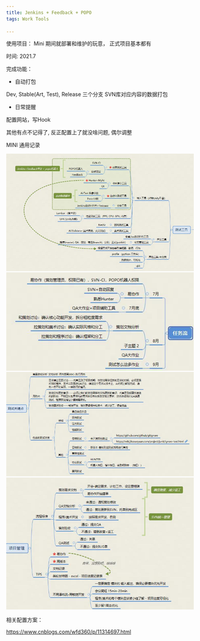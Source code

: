 ```yaml
---
title: Jenkins + Feedback + POPO
tags: Work Tools

---
```

使用项目： Mini 期间就部署和维护的玩意， 正式项目基本都有

时间: 2021.7

完成功能：

- 自动打包

Dev, Stable(Art, Test), Release 三个分支 SVN库对应内容的数据打包

- 日常提醒

配置网站，写Hook


其他有点不记得了, 反正配置上了就没啥问题, 偶尔调整


MINI 通用记录

<img src="/images/Pasted image 20230428100912.png"/>

<img src="/images/Pasted image 20230428100923.png"/>

<img src="/images/Pasted image 20230428100935.png"/>

<img src="/images/Pasted image 20230428100951.png"/>

相关配置方案：

https://www.cnblogs.com/wfd360/p/11314697.html